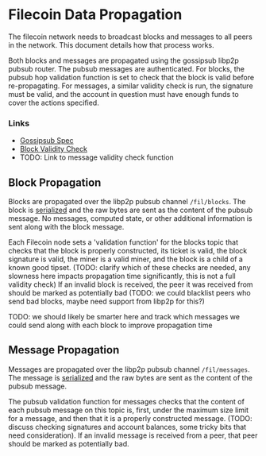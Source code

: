# Filecoin Data Propagation

The filecoin network needs to broadcast blocks and messages to all peers in the network. This document details how that process works.

Both blocks and messages are propagated using the gossipsub libp2p pubsub router. The pubsub messages are authenticated. For blocks, the pubsub hop validation function is set to check that the block is valid before re-propagating. For messages, a similar validity check is run, the signature must be valid, and the account in question must have enough funds to cover the actions specified.

### Links

- [Gossipsub Spec](https://github.com/libp2p/specs/tree/master/pubsub/gossipsub)
- [Block Validity Check](mining.md#chain-validation)
- TODO: Link to message validity check function

## Block Propagation

Blocks are propagated over the libp2p pubsub channel `/fil/blocks`. The block is [serialized](data-structures.md#block) and the raw bytes are sent as the content of the pubsub message. No messages, computed state, or other additional information is sent along with the block message.

Each Filecoin node sets a 'validation function' for the blocks topic that checks that the block is properly constructed, its ticket is valid, the block signature is valid, the miner is a valid miner, and the block is a child of a known good tipset. (TODO: clarify which of these checks are needed, any slowness here impacts propagation time significantly, this is not a full validity check) If an invalid block is received, the peer it was received from should be marked as potentially bad (TODO: we could blacklist peers who send bad blocks, maybe need support from libp2p for this?)

TODO: we should likely be smarter here and track which messages we could send along with each block to improve propagation time

## Message Propagation

Messages are propagated over the libp2p pubsub channel `/fil/messages`. The message is [serialized](data-structures.md#messages) and the raw bytes are sent as the content of the pubsub message.

The pubsub validation function for messages checks that the content of each pubsub message on this topic is, first, under the maximum size limit for a message, and then that it is a properly constructed message. (TODO: discuss checking signatures and account balances, some tricky bits that need consideration). If an invalid message is received from a peer, that peer should be marked as potentially bad.
